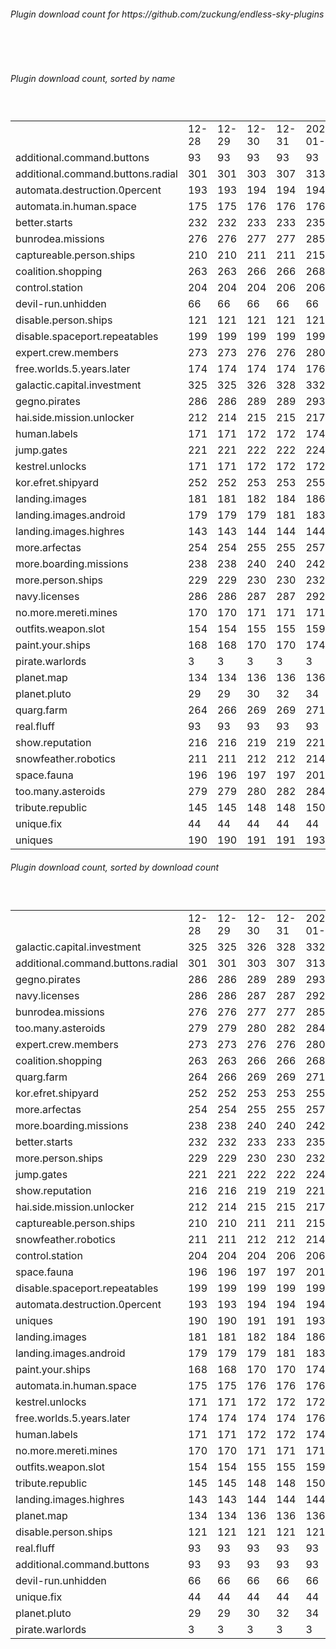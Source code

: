 <h6>Plugin download count for https://github.com/zuckung/endless-sky-plugins</h6><br>
<br>
<h6>Plugin download count, sorted by name</h6><sub><sup><br>
<table>
	<tr>
		<td></td>
		<td>12-28</td>
		<td>12-29</td>
		<td>12-30</td>
		<td>12-31</td>
		<td>2025-01-01</td>
		<td>2025-01-02</td>
		<td>2025-01-03</td>
		<td>today +</td>
	</tr>
	<tr>
		<td>additional.command.buttons</td>
		<td>93</td>
		<td>93</td>
		<td>93</td>
		<td>93</td>
		<td>93</td>
		<td>93</td>
		<td>93</td>
		<td></td>
	</tr>
	<tr>
		<td>additional.command.buttons.radial</td>
		<td>301</td>
		<td>301</td>
		<td>303</td>
		<td>307</td>
		<td>313</td>
		<td>315</td>
		<td>315</td>
		<td></td>
	</tr>
	<tr>
		<td>automata.destruction.0percent</td>
		<td>193</td>
		<td>193</td>
		<td>194</td>
		<td>194</td>
		<td>194</td>
		<td>196</td>
		<td>196</td>
		<td></td>
	</tr>
	<tr>
		<td>automata.in.human.space</td>
		<td>175</td>
		<td>175</td>
		<td>176</td>
		<td>176</td>
		<td>176</td>
		<td>176</td>
		<td>178</td>
		<td>+ 2</td>
	</tr>
	<tr>
		<td>better.starts</td>
		<td>232</td>
		<td>232</td>
		<td>233</td>
		<td>233</td>
		<td>235</td>
		<td>235</td>
		<td>235</td>
		<td></td>
	</tr>
	<tr>
		<td>bunrodea.missions</td>
		<td>276</td>
		<td>276</td>
		<td>277</td>
		<td>277</td>
		<td>285</td>
		<td>285</td>
		<td>289</td>
		<td>+ 4</td>
	</tr>
	<tr>
		<td>captureable.person.ships</td>
		<td>210</td>
		<td>210</td>
		<td>211</td>
		<td>211</td>
		<td>215</td>
		<td>215</td>
		<td>217</td>
		<td>+ 2</td>
	</tr>
	<tr>
		<td>coalition.shopping</td>
		<td>263</td>
		<td>263</td>
		<td>266</td>
		<td>266</td>
		<td>268</td>
		<td>272</td>
		<td>272</td>
		<td></td>
	</tr>
	<tr>
		<td>control.station</td>
		<td>204</td>
		<td>204</td>
		<td>204</td>
		<td>206</td>
		<td>206</td>
		<td>206</td>
		<td>206</td>
		<td></td>
	</tr>
	<tr>
		<td>devil-run.unhidden</td>
		<td>66</td>
		<td>66</td>
		<td>66</td>
		<td>66</td>
		<td>66</td>
		<td>66</td>
		<td>66</td>
		<td></td>
	</tr>
	<tr>
		<td>disable.person.ships</td>
		<td>121</td>
		<td>121</td>
		<td>121</td>
		<td>121</td>
		<td>121</td>
		<td>121</td>
		<td>123</td>
		<td>+ 2</td>
	</tr>
	<tr>
		<td>disable.spaceport.repeatables</td>
		<td>199</td>
		<td>199</td>
		<td>199</td>
		<td>199</td>
		<td>199</td>
		<td>199</td>
		<td>201</td>
		<td>+ 2</td>
	</tr>
	<tr>
		<td>expert.crew.members</td>
		<td>273</td>
		<td>273</td>
		<td>276</td>
		<td>276</td>
		<td>280</td>
		<td>280</td>
		<td>282</td>
		<td>+ 2</td>
	</tr>
	<tr>
		<td>free.worlds.5.years.later</td>
		<td>174</td>
		<td>174</td>
		<td>174</td>
		<td>174</td>
		<td>176</td>
		<td>176</td>
		<td>176</td>
		<td></td>
	</tr>
	<tr>
		<td>galactic.capital.investment</td>
		<td>325</td>
		<td>325</td>
		<td>326</td>
		<td>328</td>
		<td>332</td>
		<td>332</td>
		<td>336</td>
		<td>+ 4</td>
	</tr>
	<tr>
		<td>gegno.pirates</td>
		<td>286</td>
		<td>286</td>
		<td>289</td>
		<td>289</td>
		<td>293</td>
		<td>295</td>
		<td>297</td>
		<td>+ 2</td>
	</tr>
	<tr>
		<td>hai.side.mission.unlocker</td>
		<td>212</td>
		<td>214</td>
		<td>215</td>
		<td>215</td>
		<td>217</td>
		<td>217</td>
		<td>217</td>
		<td></td>
	</tr>
	<tr>
		<td>human.labels</td>
		<td>171</td>
		<td>171</td>
		<td>172</td>
		<td>172</td>
		<td>174</td>
		<td>174</td>
		<td>174</td>
		<td></td>
	</tr>
	<tr>
		<td>jump.gates</td>
		<td>221</td>
		<td>221</td>
		<td>222</td>
		<td>222</td>
		<td>224</td>
		<td>224</td>
		<td>224</td>
		<td></td>
	</tr>
	<tr>
		<td>kestrel.unlocks</td>
		<td>171</td>
		<td>171</td>
		<td>172</td>
		<td>172</td>
		<td>172</td>
		<td>172</td>
		<td>176</td>
		<td>+ 4</td>
	</tr>
	<tr>
		<td>kor.efret.shipyard</td>
		<td>252</td>
		<td>252</td>
		<td>253</td>
		<td>253</td>
		<td>255</td>
		<td>259</td>
		<td>263</td>
		<td>+ 4</td>
	</tr>
	<tr>
		<td>landing.images</td>
		<td>181</td>
		<td>181</td>
		<td>182</td>
		<td>184</td>
		<td>186</td>
		<td>186</td>
		<td>188</td>
		<td>+ 2</td>
	</tr>
	<tr>
		<td>landing.images.android</td>
		<td>179</td>
		<td>179</td>
		<td>179</td>
		<td>181</td>
		<td>183</td>
		<td>183</td>
		<td>183</td>
		<td></td>
	</tr>
	<tr>
		<td>landing.images.highres</td>
		<td>143</td>
		<td>143</td>
		<td>144</td>
		<td>144</td>
		<td>144</td>
		<td>144</td>
		<td>144</td>
		<td></td>
	</tr>
	<tr>
		<td>more.arfectas</td>
		<td>254</td>
		<td>254</td>
		<td>255</td>
		<td>255</td>
		<td>257</td>
		<td>257</td>
		<td>257</td>
		<td></td>
	</tr>
	<tr>
		<td>more.boarding.missions</td>
		<td>238</td>
		<td>238</td>
		<td>240</td>
		<td>240</td>
		<td>242</td>
		<td>242</td>
		<td>244</td>
		<td>+ 2</td>
	</tr>
	<tr>
		<td>more.person.ships</td>
		<td>229</td>
		<td>229</td>
		<td>230</td>
		<td>230</td>
		<td>232</td>
		<td>232</td>
		<td>232</td>
		<td></td>
	</tr>
	<tr>
		<td>navy.licenses</td>
		<td>286</td>
		<td>286</td>
		<td>287</td>
		<td>287</td>
		<td>292</td>
		<td>292</td>
		<td>295</td>
		<td>+ 3</td>
	</tr>
	<tr>
		<td>no.more.mereti.mines</td>
		<td>170</td>
		<td>170</td>
		<td>171</td>
		<td>171</td>
		<td>171</td>
		<td>171</td>
		<td>173</td>
		<td>+ 2</td>
	</tr>
	<tr>
		<td>outfits.weapon.slot</td>
		<td>154</td>
		<td>154</td>
		<td>155</td>
		<td>155</td>
		<td>159</td>
		<td>159</td>
		<td>159</td>
		<td></td>
	</tr>
	<tr>
		<td>paint.your.ships</td>
		<td>168</td>
		<td>168</td>
		<td>170</td>
		<td>170</td>
		<td>174</td>
		<td>174</td>
		<td>178</td>
		<td>+ 4</td>
	</tr>
	<tr>
		<td>pirate.warlords</td>
		<td>3</td>
		<td>3</td>
		<td>3</td>
		<td>3</td>
		<td>3</td>
		<td>3</td>
		<td>3</td>
		<td></td>
	</tr>
	<tr>
		<td>planet.map</td>
		<td>134</td>
		<td>134</td>
		<td>136</td>
		<td>136</td>
		<td>136</td>
		<td>136</td>
		<td>136</td>
		<td></td>
	</tr>
	<tr>
		<td>planet.pluto</td>
		<td>29</td>
		<td>29</td>
		<td>30</td>
		<td>32</td>
		<td>34</td>
		<td>34</td>
		<td>34</td>
		<td></td>
	</tr>
	<tr>
		<td>quarg.farm</td>
		<td>264</td>
		<td>266</td>
		<td>269</td>
		<td>269</td>
		<td>271</td>
		<td>271</td>
		<td>271</td>
		<td></td>
	</tr>
	<tr>
		<td>real.fluff</td>
		<td>93</td>
		<td>93</td>
		<td>93</td>
		<td>93</td>
		<td>93</td>
		<td>93</td>
		<td>93</td>
		<td></td>
	</tr>
	<tr>
		<td>show.reputation</td>
		<td>216</td>
		<td>216</td>
		<td>219</td>
		<td>219</td>
		<td>221</td>
		<td>221</td>
		<td>221</td>
		<td></td>
	</tr>
	<tr>
		<td>snowfeather.robotics</td>
		<td>211</td>
		<td>211</td>
		<td>212</td>
		<td>212</td>
		<td>214</td>
		<td>214</td>
		<td>216</td>
		<td>+ 2</td>
	</tr>
	<tr>
		<td>space.fauna</td>
		<td>196</td>
		<td>196</td>
		<td>197</td>
		<td>197</td>
		<td>201</td>
		<td>201</td>
		<td>201</td>
		<td></td>
	</tr>
	<tr>
		<td>too.many.asteroids</td>
		<td>279</td>
		<td>279</td>
		<td>280</td>
		<td>282</td>
		<td>284</td>
		<td>284</td>
		<td>286</td>
		<td>+ 2</td>
	</tr>
	<tr>
		<td>tribute.republic</td>
		<td>145</td>
		<td>145</td>
		<td>148</td>
		<td>148</td>
		<td>150</td>
		<td>150</td>
		<td>150</td>
		<td></td>
	</tr>
	<tr>
		<td>unique.fix</td>
		<td>44</td>
		<td>44</td>
		<td>44</td>
		<td>44</td>
		<td>44</td>
		<td>44</td>
		<td>44</td>
		<td></td>
	</tr>
	<tr>
		<td>uniques</td>
		<td>190</td>
		<td>190</td>
		<td>191</td>
		<td>191</td>
		<td>193</td>
		<td>193</td>
		<td>194</td>
		<td>+ 1</td>
	</tr>
</table>
</sub></sup>
<h6>Plugin download count, sorted by download count</h6><sub><sup><br>
<table>
	<tr>
		<td></td>
		<td>12-28</td>
		<td>12-29</td>
		<td>12-30</td>
		<td>12-31</td>
		<td>2025-01-01</td>
		<td>2025-01-02</td>
		<td>2025-01-03</td>
		<td>today +</td>
	</tr>
	<tr>
		<td>galactic.capital.investment</td>
		<td>325</td>
		<td>325</td>
		<td>326</td>
		<td>328</td>
		<td>332</td>
		<td>332</td>
		<td>336</td>
		<td>+ 4</td>
	</tr>
	<tr>
		<td>additional.command.buttons.radial</td>
		<td>301</td>
		<td>301</td>
		<td>303</td>
		<td>307</td>
		<td>313</td>
		<td>315</td>
		<td>315</td>
		<td></td>
	</tr>
	<tr>
		<td>gegno.pirates</td>
		<td>286</td>
		<td>286</td>
		<td>289</td>
		<td>289</td>
		<td>293</td>
		<td>295</td>
		<td>297</td>
		<td>+ 2</td>
	</tr>
	<tr>
		<td>navy.licenses</td>
		<td>286</td>
		<td>286</td>
		<td>287</td>
		<td>287</td>
		<td>292</td>
		<td>292</td>
		<td>295</td>
		<td>+ 3</td>
	</tr>
	<tr>
		<td>bunrodea.missions</td>
		<td>276</td>
		<td>276</td>
		<td>277</td>
		<td>277</td>
		<td>285</td>
		<td>285</td>
		<td>289</td>
		<td>+ 4</td>
	</tr>
	<tr>
		<td>too.many.asteroids</td>
		<td>279</td>
		<td>279</td>
		<td>280</td>
		<td>282</td>
		<td>284</td>
		<td>284</td>
		<td>286</td>
		<td>+ 2</td>
	</tr>
	<tr>
		<td>expert.crew.members</td>
		<td>273</td>
		<td>273</td>
		<td>276</td>
		<td>276</td>
		<td>280</td>
		<td>280</td>
		<td>282</td>
		<td>+ 2</td>
	</tr>
	<tr>
		<td>coalition.shopping</td>
		<td>263</td>
		<td>263</td>
		<td>266</td>
		<td>266</td>
		<td>268</td>
		<td>272</td>
		<td>272</td>
		<td></td>
	</tr>
	<tr>
		<td>quarg.farm</td>
		<td>264</td>
		<td>266</td>
		<td>269</td>
		<td>269</td>
		<td>271</td>
		<td>271</td>
		<td>271</td>
		<td></td>
	</tr>
	<tr>
		<td>kor.efret.shipyard</td>
		<td>252</td>
		<td>252</td>
		<td>253</td>
		<td>253</td>
		<td>255</td>
		<td>259</td>
		<td>263</td>
		<td>+ 4</td>
	</tr>
	<tr>
		<td>more.arfectas</td>
		<td>254</td>
		<td>254</td>
		<td>255</td>
		<td>255</td>
		<td>257</td>
		<td>257</td>
		<td>257</td>
		<td></td>
	</tr>
	<tr>
		<td>more.boarding.missions</td>
		<td>238</td>
		<td>238</td>
		<td>240</td>
		<td>240</td>
		<td>242</td>
		<td>242</td>
		<td>244</td>
		<td>+ 2</td>
	</tr>
	<tr>
		<td>better.starts</td>
		<td>232</td>
		<td>232</td>
		<td>233</td>
		<td>233</td>
		<td>235</td>
		<td>235</td>
		<td>235</td>
		<td></td>
	</tr>
	<tr>
		<td>more.person.ships</td>
		<td>229</td>
		<td>229</td>
		<td>230</td>
		<td>230</td>
		<td>232</td>
		<td>232</td>
		<td>232</td>
		<td></td>
	</tr>
	<tr>
		<td>jump.gates</td>
		<td>221</td>
		<td>221</td>
		<td>222</td>
		<td>222</td>
		<td>224</td>
		<td>224</td>
		<td>224</td>
		<td></td>
	</tr>
	<tr>
		<td>show.reputation</td>
		<td>216</td>
		<td>216</td>
		<td>219</td>
		<td>219</td>
		<td>221</td>
		<td>221</td>
		<td>221</td>
		<td></td>
	</tr>
	<tr>
		<td>hai.side.mission.unlocker</td>
		<td>212</td>
		<td>214</td>
		<td>215</td>
		<td>215</td>
		<td>217</td>
		<td>217</td>
		<td>217</td>
		<td></td>
	</tr>
	<tr>
		<td>captureable.person.ships</td>
		<td>210</td>
		<td>210</td>
		<td>211</td>
		<td>211</td>
		<td>215</td>
		<td>215</td>
		<td>217</td>
		<td>+ 2</td>
	</tr>
	<tr>
		<td>snowfeather.robotics</td>
		<td>211</td>
		<td>211</td>
		<td>212</td>
		<td>212</td>
		<td>214</td>
		<td>214</td>
		<td>216</td>
		<td>+ 2</td>
	</tr>
	<tr>
		<td>control.station</td>
		<td>204</td>
		<td>204</td>
		<td>204</td>
		<td>206</td>
		<td>206</td>
		<td>206</td>
		<td>206</td>
		<td></td>
	</tr>
	<tr>
		<td>space.fauna</td>
		<td>196</td>
		<td>196</td>
		<td>197</td>
		<td>197</td>
		<td>201</td>
		<td>201</td>
		<td>201</td>
		<td></td>
	</tr>
	<tr>
		<td>disable.spaceport.repeatables</td>
		<td>199</td>
		<td>199</td>
		<td>199</td>
		<td>199</td>
		<td>199</td>
		<td>199</td>
		<td>201</td>
		<td>+ 2</td>
	</tr>
	<tr>
		<td>automata.destruction.0percent</td>
		<td>193</td>
		<td>193</td>
		<td>194</td>
		<td>194</td>
		<td>194</td>
		<td>196</td>
		<td>196</td>
		<td></td>
	</tr>
	<tr>
		<td>uniques</td>
		<td>190</td>
		<td>190</td>
		<td>191</td>
		<td>191</td>
		<td>193</td>
		<td>193</td>
		<td>194</td>
		<td>+ 1</td>
	</tr>
	<tr>
		<td>landing.images</td>
		<td>181</td>
		<td>181</td>
		<td>182</td>
		<td>184</td>
		<td>186</td>
		<td>186</td>
		<td>188</td>
		<td>+ 2</td>
	</tr>
	<tr>
		<td>landing.images.android</td>
		<td>179</td>
		<td>179</td>
		<td>179</td>
		<td>181</td>
		<td>183</td>
		<td>183</td>
		<td>183</td>
		<td></td>
	</tr>
	<tr>
		<td>paint.your.ships</td>
		<td>168</td>
		<td>168</td>
		<td>170</td>
		<td>170</td>
		<td>174</td>
		<td>174</td>
		<td>178</td>
		<td>+ 4</td>
	</tr>
	<tr>
		<td>automata.in.human.space</td>
		<td>175</td>
		<td>175</td>
		<td>176</td>
		<td>176</td>
		<td>176</td>
		<td>176</td>
		<td>178</td>
		<td>+ 2</td>
	</tr>
	<tr>
		<td>kestrel.unlocks</td>
		<td>171</td>
		<td>171</td>
		<td>172</td>
		<td>172</td>
		<td>172</td>
		<td>172</td>
		<td>176</td>
		<td>+ 4</td>
	</tr>
	<tr>
		<td>free.worlds.5.years.later</td>
		<td>174</td>
		<td>174</td>
		<td>174</td>
		<td>174</td>
		<td>176</td>
		<td>176</td>
		<td>176</td>
		<td></td>
	</tr>
	<tr>
		<td>human.labels</td>
		<td>171</td>
		<td>171</td>
		<td>172</td>
		<td>172</td>
		<td>174</td>
		<td>174</td>
		<td>174</td>
		<td></td>
	</tr>
	<tr>
		<td>no.more.mereti.mines</td>
		<td>170</td>
		<td>170</td>
		<td>171</td>
		<td>171</td>
		<td>171</td>
		<td>171</td>
		<td>173</td>
		<td>+ 2</td>
	</tr>
	<tr>
		<td>outfits.weapon.slot</td>
		<td>154</td>
		<td>154</td>
		<td>155</td>
		<td>155</td>
		<td>159</td>
		<td>159</td>
		<td>159</td>
		<td></td>
	</tr>
	<tr>
		<td>tribute.republic</td>
		<td>145</td>
		<td>145</td>
		<td>148</td>
		<td>148</td>
		<td>150</td>
		<td>150</td>
		<td>150</td>
		<td></td>
	</tr>
	<tr>
		<td>landing.images.highres</td>
		<td>143</td>
		<td>143</td>
		<td>144</td>
		<td>144</td>
		<td>144</td>
		<td>144</td>
		<td>144</td>
		<td></td>
	</tr>
	<tr>
		<td>planet.map</td>
		<td>134</td>
		<td>134</td>
		<td>136</td>
		<td>136</td>
		<td>136</td>
		<td>136</td>
		<td>136</td>
		<td></td>
	</tr>
	<tr>
		<td>disable.person.ships</td>
		<td>121</td>
		<td>121</td>
		<td>121</td>
		<td>121</td>
		<td>121</td>
		<td>121</td>
		<td>123</td>
		<td>+ 2</td>
	</tr>
	<tr>
		<td>real.fluff</td>
		<td>93</td>
		<td>93</td>
		<td>93</td>
		<td>93</td>
		<td>93</td>
		<td>93</td>
		<td>93</td>
		<td></td>
	</tr>
	<tr>
		<td>additional.command.buttons</td>
		<td>93</td>
		<td>93</td>
		<td>93</td>
		<td>93</td>
		<td>93</td>
		<td>93</td>
		<td>93</td>
		<td></td>
	</tr>
	<tr>
		<td>devil-run.unhidden</td>
		<td>66</td>
		<td>66</td>
		<td>66</td>
		<td>66</td>
		<td>66</td>
		<td>66</td>
		<td>66</td>
		<td></td>
	</tr>
	<tr>
		<td>unique.fix</td>
		<td>44</td>
		<td>44</td>
		<td>44</td>
		<td>44</td>
		<td>44</td>
		<td>44</td>
		<td>44</td>
		<td></td>
	</tr>
	<tr>
		<td>planet.pluto</td>
		<td>29</td>
		<td>29</td>
		<td>30</td>
		<td>32</td>
		<td>34</td>
		<td>34</td>
		<td>34</td>
		<td></td>
	</tr>
	<tr>
		<td>pirate.warlords</td>
		<td>3</td>
		<td>3</td>
		<td>3</td>
		<td>3</td>
		<td>3</td>
		<td>3</td>
		<td>3</td>
		<td></td>
	</tr>
</table>
</sub></sup>
